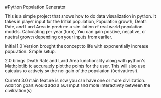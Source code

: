 #Python Population Generator

This is a simple project that shows how to do data visualization in python. It takes in player input for the Initial population, Population growth, Death Rate, and Land Area to produce a simulation of real world population models. Calculating per year (turn), You can gain positive, negative, or nuetral growth depending on your inputs from earlier.

Initial 1.0 Version brought the concept to life with exponentially increase population. Simple setup.

2.0 brings Death Rate and Land Area functionality along with python's Mathplotlib to accurately plot the points for the user. This will also use calculus to actively so the net gain of the population (Derivatives!).

Current 3.0 main feature is now you can have one or more civilization. Addition goals would add a GUI input and more interactivity between the civilization(s)
